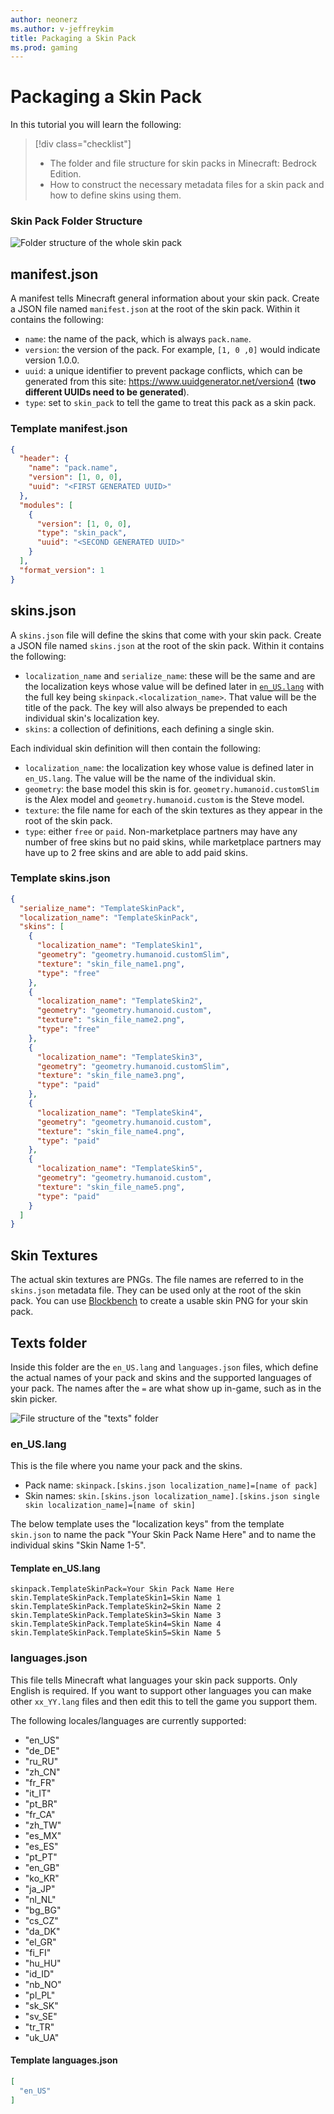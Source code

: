 ```yaml
---
author: neonerz
ms.author: v-jeffreykim
title: Packaging a Skin Pack
ms.prod: gaming
---
```


# Packaging a Skin Pack

In this tutorial you will learn the following:

> [!div class="checklist"]
>
> - The folder and file structure for skin packs in Minecraft: Bedrock Edition.
> - How to construct the necessary metadata files for a skin pack and how to define skins using them.

### Skin Pack Folder Structure

![Folder structure of the whole skin pack](Media/PackagingASkinPack/folderstructure.png)

## manifest.json

A manifest tells Minecraft general information about your skin pack. Create a JSON file named `manifest.json` at the root of the skin pack. Within it contains the following:

- `name`: the name of the pack, which is always `pack.name`.
- `version`: the version of the pack. For example, `[1, 0 ,0]` would indicate version 1.0.0.
- `uuid`: a unique identifier to prevent package conflicts, which can be generated from this site: https://www.uuidgenerator.net/version4 (**two different UUIDs need to be generated**).
- `type`: set to `skin_pack` to tell the game to treat this pack as a skin pack.

### Template manifest.json

```json
{
  "header": {
    "name": "pack.name",
    "version": [1, 0, 0],
    "uuid": "<FIRST GENERATED UUID>"
  },
  "modules": [
    {
      "version": [1, 0, 0],
      "type": "skin_pack",
      "uuid": "<SECOND GENERATED UUID>"
    }
  ],
  "format_version": 1
}
```

## skins.json

A `skins.json` file will define the skins that come with your skin pack. Create a JSON file named `skins.json` at the root of the skin pack. Within it contains the following:


- `localization_name` and `serialize_name`: these will be the same and are the localization keys whose value will be defined later in [`en_US.lang`](#texts-folder) with the full key being `skinpack.<localization_name>`. That value will be the title of the pack. The key will also always be prepended to each individual skin's localization key.
- `skins`: a collection of definitions, each defining a single skin.

Each individual skin definition will then contain the following:

- `localization_name`: the localization key whose value is defined later in `en_US.lang`. The value will be the name of the individual skin.
- `geometry`: the base model this skin is for. `geometry.humanoid.customSlim` is the Alex model and `geometry.humanoid.custom` is the Steve model.
- `texture`: the file name for each of the skin textures as they appear in the root of the skin pack.
- `type`: either `free` or `paid`. Non-marketplace partners may have any number of free skins but no paid skins, while marketplace partners may have up to 2 free skins and are able to add paid skins.

### Template skins.json

```json
{
  "serialize_name": "TemplateSkinPack",
  "localization_name": "TemplateSkinPack",
  "skins": [
    {
      "localization_name": "TemplateSkin1",
      "geometry": "geometry.humanoid.customSlim",
      "texture": "skin_file_name1.png",
      "type": "free"
    },
    {
      "localization_name": "TemplateSkin2",
      "geometry": "geometry.humanoid.custom",
      "texture": "skin_file_name2.png",
      "type": "free"
    },
    {
      "localization_name": "TemplateSkin3",
      "geometry": "geometry.humanoid.customSlim",
      "texture": "skin_file_name3.png",
      "type": "paid"
    },
    {
      "localization_name": "TemplateSkin4",
      "geometry": "geometry.humanoid.custom",
      "texture": "skin_file_name4.png",
      "type": "paid"
    },
    {
      "localization_name": "TemplateSkin5",
      "geometry": "geometry.humanoid.custom",
      "texture": "skin_file_name5.png",
      "type": "paid"
    }
  ]
}
```

## Skin Textures

The actual skin textures are PNGs. The file names are referred to in the `skins.json` metadata file. They can be used only at the root of the skin pack. You can use [Blockbench](https://blockbench.net/) to create a usable skin PNG for your skin pack.

## Texts folder

Inside this folder are the `en_US.lang` and `languages.json` files, which define the actual names of your pack and skins and the supported languages of your pack. The names after the `=` are what show up in-game, such as in the skin picker.

![File structure of the "texts" folder](Media/PackagingASkinPack/textsstructure.png)

### en_US.lang

This is the file where you name your pack and the skins.

- Pack name: `skinpack.[skins.json localization_name]=[name of pack]`
- Skin names: `skin.[skins.json localization_name].[skins.json single skin localization_name]=[name of skin]`

The below template uses the "localization keys" from the template `skin.json` to name the pack "Your Skin Pack Name Here" and to name the individual skins "Skin Name 1-5".

#### Template en_US.lang

```
skinpack.TemplateSkinPack=Your Skin Pack Name Here
skin.TemplateSkinPack.TemplateSkin1=Skin Name 1
skin.TemplateSkinPack.TemplateSkin2=Skin Name 2
skin.TemplateSkinPack.TemplateSkin3=Skin Name 3
skin.TemplateSkinPack.TemplateSkin4=Skin Name 4
skin.TemplateSkinPack.TemplateSkin5=Skin Name 5
```

### languages.json

This file tells Minecraft what languages your skin pack supports. Only English is required. If you want to support other languages you can make other `xx_YY.lang` files and then edit this to tell the game you support them.

The following locales/languages are currently supported:

- "en_US"
- "de_DE"
- "ru_RU"
- "zh_CN"
- "fr_FR"
- "it_IT"
- "pt_BR"
- "fr_CA"
- "zh_TW"
- "es_MX"
- "es_ES"
- "pt_PT"
- "en_GB"
- "ko_KR"
- "ja_JP"
- "nl_NL"
- "bg_BG"
- "cs_CZ"
- "da_DK"
- "el_GR"
- "fi_FI"
- "hu_HU"
- "id_ID"
- "nb_NO"
- "pl_PL"
- "sk_SK"
- "sv_SE"
- "tr_TR"
- "uk_UA"

#### Template languages.json

```json
[
  "en_US"
]
```
